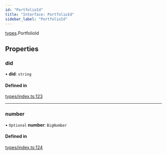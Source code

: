 ```yaml
---
id: "PortfolioId"
title: "Interface: PortfolioId"
sidebar_label: "PortfolioId"
---
```


[types](../../../modules/Types/Types.md).PortfolioId

## Properties

### did

• **did**: `string`

#### Defined in

[types/index.ts:123](https://github.com/PolymeshAssociation/polymesh-sdk/blob/2c78f6c34/src/types/index.ts#L123)

___

### number

• `Optional` **number**: `BigNumber`

#### Defined in

[types/index.ts:124](https://github.com/PolymeshAssociation/polymesh-sdk/blob/2c78f6c34/src/types/index.ts#L124)
